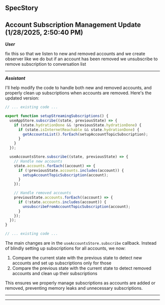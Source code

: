 ## SpecStory

## Account Subscription Management Update (1/28/2025, 2:50:40 PM)

_**User**_

fix this so that we listen to new and removed accounts and we create observer like we do but if an account has been removed we unsubscribe to remove subscription to conversation list 

---

_**Assistant**_

I'll help modify the code to handle both new and removed accounts, and properly clean up subscriptions when accounts are removed. Here's the updated version:

```typescript:features/notifications/utils/accountTopicSubscription.ts
// ... existing code ...

export function setupStreamingSubscriptions() {
  useAppStore.subscribe((state, previousState) => {
    if (state.hydrationDone && !previousState.hydrationDone) {
      if (state.isInternetReachable && state.hydrationDone) {
        getAccountsList().forEach(setupAccountTopicSubscription);
      }
    }
  });

  useAccountsStore.subscribe((state, previousState) => {
    // Handle new accounts
    state.accounts.forEach((account) => {
      if (!previousState.accounts.includes(account)) {
        setupAccountTopicSubscription(account);
      }
    });

    // Handle removed accounts
    previousState.accounts.forEach((account) => {
      if (!state.accounts.includes(account)) {
        unsubscribeFromAccountTopicSubscription(account);
      }
    });
  });
}

// ... existing code ...
```

The main changes are in the `useAccountsStore.subscribe` callback. Instead of blindly setting up subscriptions for all accounts, we now:

1. Compare the current state with the previous state to detect new accounts and set up subscriptions only for those
2. Compare the previous state with the current state to detect removed accounts and clean up their subscriptions

This ensures we properly manage subscriptions as accounts are added or removed, preventing memory leaks and unnecessary subscriptions.

---



---

